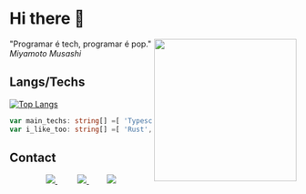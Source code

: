 # Hi there 👋 

<img height='250px' align='right' src="https://media.tenor.com/GfuuLvIZ5-4AAAAM/a-hat-in-time-gaming.gif">

"Programar é tech, programar é pop." *Miyamoto Musashi*

## Langs/Techs

[![Top Langs](https://github-readme-stats.vercel.app/api/top-langs/?username=DanielNasc&layout=compact&langs_count=6&theme=radical&hide=css,scss,jupyter%20notebook,ejs,html,yacc)](https://github.com/anuraghazra/github-readme-stats)

```ts
var main_techs: string[] =[ 'Typescript', 'Docker', 'Postgres', 'NodeJs', 'React', 'Firebase' ]
var i_like_too: string[] =[ 'Rust', 'C', 'C++', 'python', 'old consoles Assembly (NES, SNES, Mega Drive/Genesis)', 'MATH', 'MongoDB' ]
```

## Contact

<div align='center'>   
  <a  href='https://twitter.com/cccounte'>
    <img src='https://img.shields.io/badge/Twitter-1DA1F2?style=for-the-badge&logo=twitter&logoColor=white'>
   </a> 
   &nbsp;&nbsp;&nbsp;&nbsp;&nbsp;&nbsp;&nbsp;&nbsp;
  <a href ='mailto:danielnasc15987@gmail.com'>
    <img src='https://img.shields.io/badge/Gmail-D14836?style=for-the-badge&logo=gmail&logoColor=white'>
  </a>
  &nbsp;&nbsp;&nbsp;&nbsp;&nbsp;&nbsp;&nbsp;
  <a href='https://www.linkedin.com/in/daniel-nascimento-3ct/'>
    <img src='https://img.shields.io/badge/linkedin-%230077B5.svg?style=for-the-badge&logo=linkedin&logoColor=white'>
  </a>
</div>
